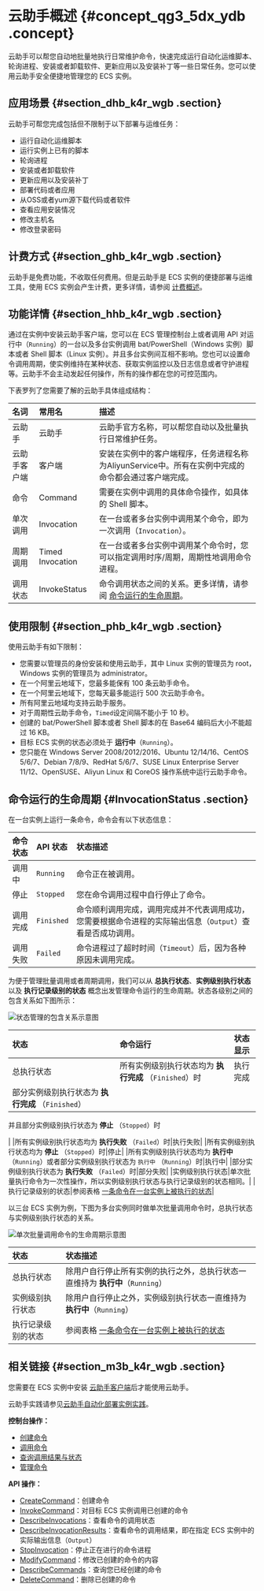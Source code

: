 # 云助手概述 {#concept_qg3_5dx_ydb .concept}

云助手可以帮您自动地批量地执行日常维护命令，快速完成运行自动化运维脚本、轮询进程、安装或者卸载软件、更新应用以及安装补丁等一些日常任务。您可以使用云助手安全便捷地管理您的 ECS 实例。

## 应用场景 {#section_dhb_k4r_wgb .section}

云助手可帮您完成包括但不限制于以下部署与运维任务：

-   运行自动化运维脚本
-   运行实例上已有的脚本
-   轮询进程
-   安装或者卸载软件
-   更新应用以及安装补丁
-   部署代码或者应用
-   从OSS或者yum源下载代码或者软件
-   查看应用安装情况
-   修改主机名
-   修改登录密码

## 计费方式 {#section_ghb_k4r_wgb .section}

云助手是免费功能，不收取任何费用。但是云助手是 ECS 实例的便捷部署与运维工具，使用 ECS 实例会产生计费，更多详情，请参阅 [计费概述](../../../../../cn.zh-CN/产品定价/计费概述.md#)。

## 功能详情 {#section_hhb_k4r_wgb .section}

通过在实例中安装云助手客户端，您可以在 ECS 管理控制台上或者调用 API 对运行中（`Running`）的一台以及多台实例调用 bat/PowerShell（Windows 实例）脚本或者 Shell 脚本（Linux 实例）。并且多台实例间互相不影响。您也可以设置命令调用周期，使实例维持在某种状态、获取实例监控以及日志信息或者守护进程等。云助手不会主动发起任何操作，所有的操作都在您的可控范围内。

下表罗列了您需要了解的云助手具体组成结构：

|名词|常用名|描述|
|:-|:--|:-|
|云助手|云助手|云助手官方名称，可以帮您自动以及批量执行日常维护任务。|
|云助手客户端|客户端|安装在实例中的客户端程序，任务进程名称为AliyunService中。所有在实例中完成的命令都会通过客户端完成。|
|命令|Command|需要在实例中调用的具体命令操作，如具体的 Shell 脚本。|
|单次调用|Invocation|在一台或者多台实例中调用某个命令，即为一次调用（`Invocation`）。|
|周期调用|Timed Invocation|在一台或者多台实例中调用某个命令时，您可以指定调用时序/周期，周期性地调用命令进程。|
|调用状态|InvokeStatus|命令调用状态之间的关系。更多详情，请参阅 [命令运行的生命周期](cn.zh-CN/部署与运维/云助手/云助手概述.md#)。|

## 使用限制 {#section_phb_k4r_wgb .section}

使用云助手有如下限制：

-   您需要以管理员的身份安装和使用云助手，其中 Linux 实例的管理员为 root，Windows 实例的管理员为 administrator。
-   在一个阿里云地域下，您最多能保有 100 条云助手命令。
-   在一个阿里云地域下，您每天最多能运行 500 次云助手命令。
-   所有阿里云地域均支持云助手服务。
-   对于周期性云助手命令，`Timed`设定间隔不能小于 10 秒。
-   创建的 bat/PowerShell 脚本或者 Shell 脚本的在 Base64 编码后大小不能超过 16 KB。
-   目标 ECS 实例的状态必须处于 **运行中**（`Running`）。
-   您只能在 Windows Server 2008/2012/2016、Ubuntu 12/14/16、CentOS 5/6/7、Debian 7/8/9、RedHat 5/6/7、SUSE Linux Enterprise Server 11/12、OpenSUSE、Aliyun Linux 和 CoreOS 操作系统中运行云助手命令。

## 命令运行的生命周期 {#InvocationStatus .section}

在一台实例上运行一条命令，命令会有以下状态信息：

|命令状态|API 状态|状态描述|
|:---|:-----|:---|
|调用中|`Running`|命令正在被调用。|
|停止|`Stopped`|您在命令调用过程中自行停止了命令。|
|调用完成|`Finished`|命令顺利调用完成，调用完成并不代表调用成功，您需要根据命令进程的实际输出信息（`Output`）查看是否成功调用。|
|调用失败|`Failed`|命令进程过了超时时间（`Timeout`）后，因为各种原因未调用完成。|

为便于管理批量调用或者周期调用，我们可以从 **总执行状态**、**实例级别执行状态** 以及 **执行记录级别的状态** 概念出发管理命令运行的生命周期。状态各级别之间的包含关系如下图所示：

![](images/5245_zh-CN.png "状态管理的包含关系示意图")

|状态|命令运行|状态显示|
|:-|:---|:---|
|总执行状态|所有实例级别执行状态均为 **执行完成** （`Finished`）时|执行完成|
| 部分实例级别执行状态为 **执行完成** （`Finished`）

 并且部分实例级别执行状态为 **停止** （`Stopped`）时

 |
|所有实例级别执行状态均为 **执行失败** （`Failed`）时|执行失败|
|所有实例级别执行状态均为 **停止** （`Stopped`）时|停止|
|所有实例级别执行状态均为 **执行中** （`Running`）或者部分实例级别执行状态为 `执行中` （`Running`）时|执行中|
|部分实例级别执行状态为 **执行失败** （`Failed`）时|部分失败|
|实例级别执行状态|单次批量执行命令为一次性操作，所以实例级别执行状态与执行记录级别的状态相同。|
|执行记录级别的状态|参阅表格 [一条命令在一台实例上被执行的状态](cn.zh-CN/部署与运维/云助手/云助手概述.md#)|

以三台 ECS 实例为例，下图为多台实例同时做单次批量调用命令时，总执行状态与实例级别执行状态的关系。

![](images/5246_zh-CN.png "单次批量调用命令的生命周期示意图")

|状态|状态描述|
|:-|:---|
|总执行状态|除用户自行停止所有实例的执行之外，总执行状态一直维持为 **执行中**（`Running`）|
|实例级别执行状态|除用户自行停止之外，实例级别执行状态一直维持为 **执行中**（`Running`）|
|执行记录级别的状态|参阅表格 [一条命令在一台实例上被执行的状态](cn.zh-CN/部署与运维/云助手/云助手概述.md#)|

## 相关链接 {#section_m3b_k4r_wgb .section}

您需要在 ECS 实例中安装 [云助手客户端](../../../../../cn.zh-CN/部署与运维/云助手/配置云助手客户端.md#)后才能使用云助手。

云助手实践请参见[云助手自动化部署实例实践](../../../../../cn.zh-CN/部署与运维/云助手/云助手自动化部署实践.md#)。

**控制台操作：**

-   [创建命令](../../../../../cn.zh-CN/部署与运维/云助手/使用云助手/新建命令.md#)
-   [调用命令](../../../../../cn.zh-CN/部署与运维/云助手/使用云助手/执行命令.md#)
-   [查询调用结果与状态](../../../../../cn.zh-CN/部署与运维/云助手/使用云助手/查询执行结果与状态.md#)
-   [管理命令](../../../../../cn.zh-CN/部署与运维/云助手/使用云助手/管理命令.md#)

**API 操作：**

-   [CreateCommand](../../../../../cn.zh-CN/API参考/云助手/CreateCommand.md#)：创建命令
-   [InvokeCommand](../../../../../cn.zh-CN/API参考/云助手/InvokeCommand.md#)：对目标 ECS 实例调用已创建的命令
-   [DescribeInvocations](../../../../../cn.zh-CN/API参考/云助手/DescribeInvocations.md#)：查看命令的调用状态
-   [DescribeInvocationResults](../../../../../cn.zh-CN/API参考/云助手/DescribeInvocationResults.md#)：查看命令的调用结果，即在指定 ECS 实例中的实际输出信息（`Output`）
-   [StopInvocation](../../../../../cn.zh-CN/API参考/云助手/StopInvocation.md#)：停止正在进行的命令进程
-   [ModifyCommand](../../../../../cn.zh-CN/API参考/云助手/ModifyCommand.md#)：修改已创建的命令的内容
-   [DescribeCommands](../../../../../cn.zh-CN/API参考/云助手/DescribeCommands.md#)：查询您已经创建的命令
-   [DeleteCommand](../../../../../cn.zh-CN/API参考/云助手/DeleteCommand.md#)：删除已创建的命令

